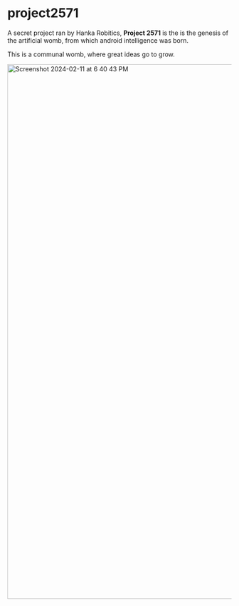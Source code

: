 # project2571
A secret project ran by Hanka Robitics, **Project 2571** is the is the genesis of the artificial womb, from which android intelligence was born.

This is a communal womb, where great ideas go to grow.

<img width="1200" alt="Screenshot 2024-02-11 at 6 40 43 PM" src="https://github.com/davidpco/project2571/assets/28909971/62e1e4a2-b48a-4059-b391-e645a9237f7e">
